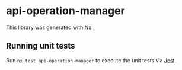 # api-operation-manager

This library was generated with [Nx](https://nx.dev).

## Running unit tests

Run `nx test api-operation-manager` to execute the unit tests via
[Jest](https://jestjs.io).
